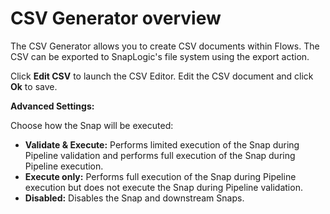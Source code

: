 # CSV Generator overview

The CSV Generator allows you to create CSV documents within Flows. The CSV can be exported to SnapLogic's file system using the export action.

Click **Edit CSV** to launch the CSV Editor. Edit the CSV document and click **Ok** to save.

**Advanced Settings:**

Choose how the Snap will be executed:

* **Validate & Execute:** Performs limited execution of the Snap during Pipeline validation and performs full execution of the Snap during Pipeline execution.
* **Execute only:** Performs full execution of the Snap during Pipeline execution but does not execute the Snap during Pipeline validation.
* **Disabled:** Disables the Snap and downstream Snaps.

